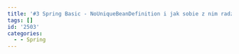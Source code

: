 ```yaml
---
title: '#3 Spring Basic - NoUniqueBeanDefinition i jak sobie z nim radzić'
tags: []
id: '2503'
categories:
  - - Spring
---
```

